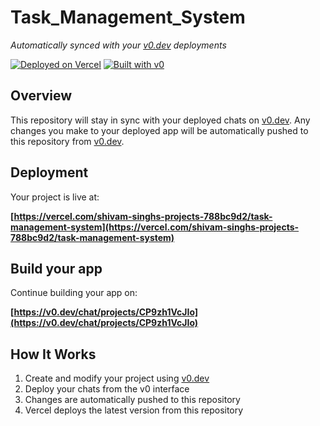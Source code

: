 # Task_Management_System

*Automatically synced with your [v0.dev](https://v0.dev) deployments*

[![Deployed on Vercel](https://img.shields.io/badge/Deployed%20on-Vercel-black?style=for-the-badge&logo=vercel)](https://vercel.com/shivam-singhs-projects-788bc9d2/task-management-system)
[![Built with v0](https://img.shields.io/badge/Built%20with-v0.dev-black?style=for-the-badge)](https://v0.dev/chat/projects/CP9zh1VcJIo)

## Overview

This repository will stay in sync with your deployed chats on [v0.dev](https://v0.dev).
Any changes you make to your deployed app will be automatically pushed to this repository from [v0.dev](https://v0.dev).

## Deployment

Your project is live at:

**[https://vercel.com/shivam-singhs-projects-788bc9d2/task-management-system](https://vercel.com/shivam-singhs-projects-788bc9d2/task-management-system)**

## Build your app

Continue building your app on:

**[https://v0.dev/chat/projects/CP9zh1VcJIo](https://v0.dev/chat/projects/CP9zh1VcJIo)**

## How It Works

1. Create and modify your project using [v0.dev](https://v0.dev)
2. Deploy your chats from the v0 interface
3. Changes are automatically pushed to this repository
4. Vercel deploys the latest version from this repository